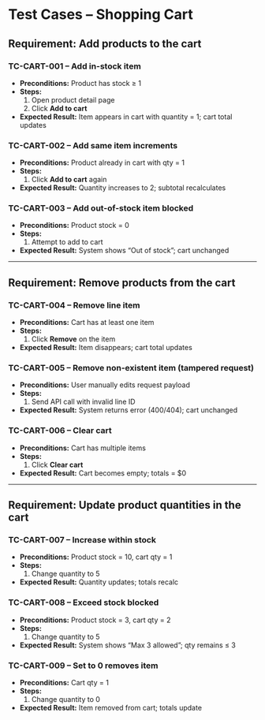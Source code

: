 # Test Cases – Shopping Cart

## Requirement: Add products to the cart

### TC-CART-001 – Add in-stock item
- **Preconditions:** Product has stock ≥ 1
- **Steps:**
  1. Open product detail page
  2. Click **Add to cart**
- **Expected Result:** Item appears in cart with quantity = 1; cart total updates

### TC-CART-002 – Add same item increments
- **Preconditions:** Product already in cart with qty = 1
- **Steps:**
  1. Click **Add to cart** again
- **Expected Result:** Quantity increases to 2; subtotal recalculates

### TC-CART-003 – Add out-of-stock item blocked
- **Preconditions:** Product stock = 0
- **Steps:**
  1. Attempt to add to cart
- **Expected Result:** System shows “Out of stock”; cart unchanged

---

## Requirement: Remove products from the cart

### TC-CART-004 – Remove line item
- **Preconditions:** Cart has at least one item
- **Steps:**
  1. Click **Remove** on the item
- **Expected Result:** Item disappears; cart total updates

### TC-CART-005 – Remove non-existent item (tampered request)
- **Preconditions:** User manually edits request payload
- **Steps:**
  1. Send API call with invalid line ID
- **Expected Result:** System returns error (400/404); cart unchanged

### TC-CART-006 – Clear cart
- **Preconditions:** Cart has multiple items
- **Steps:**
  1. Click **Clear cart**
- **Expected Result:** Cart becomes empty; totals = $0

---

## Requirement: Update product quantities in the cart

### TC-CART-007 – Increase within stock
- **Preconditions:** Product stock = 10, cart qty = 1
- **Steps:**
  1. Change quantity to 5
- **Expected Result:** Quantity updates; totals recalc

### TC-CART-008 – Exceed stock blocked
- **Preconditions:** Product stock = 3, cart qty = 2
- **Steps:**
  1. Change quantity to 5
- **Expected Result:** System shows “Max 3 allowed”; qty remains ≤ 3

### TC-CART-009 – Set to 0 removes item
- **Preconditions:** Cart qty = 1
- **Steps:**
  1. Change quantity to 0
- **Expected Result:** Item removed from cart; totals update
